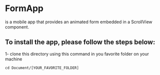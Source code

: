 # FormApp 
is a mobile app that provides an animated form embedded in a ScrollView component.

## To install the app, please follow the steps below:
1- clone this directory using this command in you favorite folder on your machine
```
cd Document/[YOUR_FAVORITE_FOLDER]
```